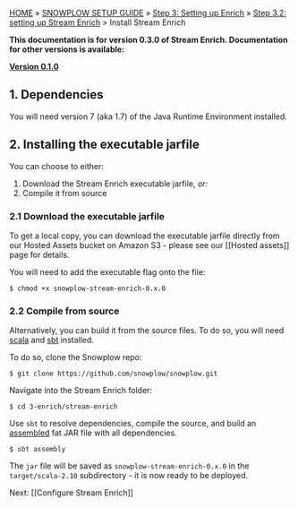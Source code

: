 <a name="top" />

[HOME](Home) » [SNOWPLOW SETUP GUIDE](Setting-up-Snowplow) » [Step 3: Setting up Enrich](Setting-up-enrich) » [Step 3.2: setting up Stream Enrich](setting-up-stream-enrich) > Install Stream Enrich

**This documentation is for version 0.3.0 of Stream Enrich. Documentation for other versions is available:**

**[Version 0.1.0][v0.1]**

## 1. Dependencies

You will need version 7 (aka 1.7) of the Java Runtime Environment installed.

## 2. Installing the executable jarfile

You can choose to either:

1. Download the Stream Enrich executable jarfile, _or:_
2. Compile it from source

### 2.1 Download the executable jarfile

To get a local copy, you can download the executable jarfile directly from our Hosted Assets bucket on Amazon S3 - please see our [[Hosted assets]] page for details.

You will need to add the executable flag onto the file:

    $ chmod +x snowplow-stream-enrich-0.x.0

### 2.2 Compile from source

Alternatively, you can build it from the source files. To do so, you will need [scala][scala] and [sbt][sbt] installed. 

To do so, clone the Snowplow repo:

	$ git clone https://github.com/snowplow/snowplow.git

Navigate into the Stream Enrich folder:

	$ cd 3-enrich/stream-enrich

Use `sbt` to resolve dependencies, compile the source, and build an [assembled][assembly] fat JAR file with all dependencies.

	$ sbt assembly

The `jar` file will be saved as `snowplow-stream-enrich-0.x.0` in the `target/scala-2.10` subdirectory - it is now ready to be deployed.

Next: [[Configure Stream Enrich]]

[scala]: http://scala-lang.org/
[sbt]: http://www.scala-sbt.org/
[assembly]: https://github.com/softprops/assembly-sbt
[v0.1]: https://github.com/snowplow/snowplow/wiki/Install-Scala-Kinesis-Enrich-v0.1
